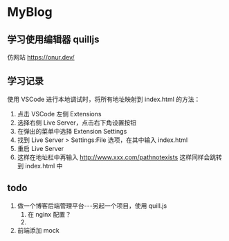 # MyBlog

## 学习使用编辑器 quilljs

仿网站 https://onur.dev/

## 学习记录

使用 VSCode 进行本地调试时，将所有地址映射到 index.html 的方法：

1. 点击 VSCode 左侧 Extensions
2. 选择右侧 Live Server，点击右下角设置按钮
3. 在弹出的菜单中选择 Extension Settings
4. 找到 Live Server > Settings:File 选项，在其中输入 index.html
5. 重启 Live Server
6. 这样在地址栏中再输入 http://www.xxx.com/pathnotexists 这样同样会跳转到 index.html 中

## todo

1. 做一个博客后端管理平台---另起一个项目，使用 quill.js
    1. 在 nginx 配置？
    2.
2. 前端添加 mock

